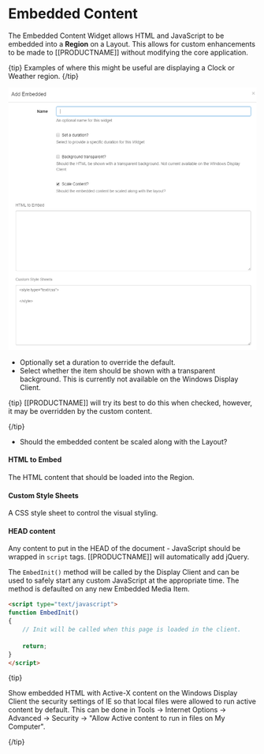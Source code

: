 <!--toc=widgets-->
# Embedded Content
The Embedded Content Widget allows HTML and JavaScript to be embedded into a **Region** on a Layout. This allows for custom enhancements to be made to [[PRODUCTNAME]] without modifying the core application. 

{tip}
Examples of where this might be useful are displaying a Clock or Weather region.
{/tip}

![Add Embedded](img/media_embedded_add.png)

- Optionally set a duration to override the default.
- Select whether the item should be shown with a transparent background. This is currently not available on the Windows Display Client.

{tip}
 [[PRODUCTNAME]] will try its best to do this when checked, however, it may be overridden by the custom content.

{/tip}

- Should the embedded content be scaled along with the Layout?

#### **HTML to Embed**

The HTML content that should be loaded into the Region.

#### **Custom Style Sheets**

A CSS style sheet to control the visual styling.

#### **HEAD content**

Any content to put in the HEAD of the document - JavaScript should be wrapped in `script` tags. [[PRODUCTNAME]] will automatically add jQuery.

The `EmbedInit()` method will be called by the Display Client and can be used to safely start any custom JavaScript at the appropriate time. The method is defaulted on any new Embedded Media Item.

``` html
<script type="text/javascript">
function EmbedInit()
{
    // Init will be called when this page is loaded in the client.

    return;
}
</script>
```

{tip}

Show embedded HTML with Active-X content on the Windows Display Client the security settings of IE so that local files were allowed to run active content by default. This can be done in Tools -> Internet Options -> Advanced -> Security -> "Allow Active content to run in files on My Computer".

{/tip}